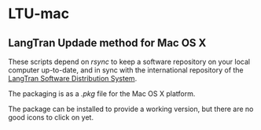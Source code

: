 # LTU-mac
## LangTran Updade method for Mac OS X
These scripts depend on _rsync_ to keep a software repository on your local computer up-to-date, and in sync with the international repository of the [LangTran Software Distribution System](http://lingtransoft.info/apps/langtran).

The packaging is as a _.pkg_ file for the Mac OS X platform.

The package can be installed to provide a working version, but there are no good icons to click on yet.
